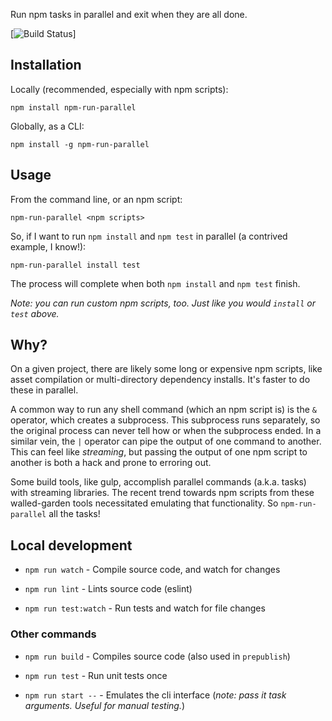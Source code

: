Run npm tasks in parallel and exit when they are all done.

[![Build Status](https://travis-ci.org/ianmcnally/npm-run-parallel.svg?branch=master)]

## Installation

Locally (recommended, especially with npm scripts):

`npm install npm-run-parallel`

Globally, as a CLI:

`npm install -g npm-run-parallel`

## Usage

From the command line, or an npm script:

`npm-run-parallel <npm scripts>`

So, if I want to run `npm install` and `npm test` in parallel (a contrived example, I know!):

`npm-run-parallel install test`

The process will complete when both `npm install` and `npm test` finish.

_Note: you can run custom npm scripts, too. Just like you would `install` or `test` above._

## Why?

On a given project, there are likely some long or expensive npm scripts, like asset compilation or multi-directory dependency installs. It's faster to do these in parallel.

A common way to run any shell command (which an npm script is) is the `&` operator, which creates a subprocess. This subprocess runs separately, so the original process can never tell how or when the subprocess ended. In a similar vein, the `|` operator can pipe the output of one command to another. This can feel like _streaming_, but passing the output of one npm script to another is both a hack and prone to erroring out.

Some build tools, like gulp, accomplish parallel commands (a.k.a. tasks) with streaming libraries. The recent trend towards npm scripts from these walled-garden tools necessitated emulating that functionality. So `npm-run-parallel` all the tasks!

## Local development

- `npm run watch` - Compile source code, and watch for changes

- `npm run lint` - Lints source code (eslint)

- `npm run test:watch` - Run tests and watch for file changes

### Other commands

- `npm run build` - Compiles source code (also used in `prepublish`)

- `npm run test` - Run unit tests once

- `npm run start --` - Emulates the cli interface (_note: pass it task arguments. Useful for manual testing._)

